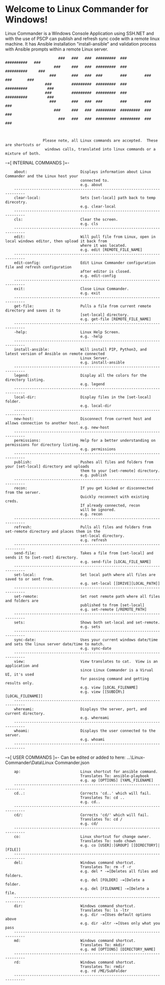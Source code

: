 # Welcome to Linux Commander for Windows!
Linux Commander is a Windows Console Application using SSH.NET and with the use of PSCP can publish and refresh sync code with a remote linux machine.
It has Ansible installation "install-ansible" and validation process with Ansible prompts within a remote Linux server.


                            ###   ###   ###  #########  ###        ##########   ###
                          ###     ###   ###  #########  ###        ##########     ###
                        ###       ###   ###  ###        ###        ###    ###       ###
                      ###         #########  #########  ###        ##########         ###
                      ###         #########  #########  ###        ##########         ###
                        ###       ###   ###  ###        ###        ###              ###
                          ###     ###   ###  #########  #########  ###            ###
                            ###   ###   ###  #########  #########  ###          ###



                     Please note, all Linux commands are accepted.  These are shortcuts or
                      windows calls, translated into linux commands or a mixture of both.



 -=[ INTERNAL COMMANDS ]=-

        about:                        Displays information about Linux Commander and the Linux host your
                                      connected to.
                                      e.g. about
        ---------------------------------------------------------------------------
        clear-local:                  Sets [set-local] path back to temp direcotry.
                                      e.g. clear-local
        ---------------------------------------------------------------------------
        cls:                          Clear the screen.
                                      e.g. cls
        ---------------------------------------------------------------------------
        edit:                         Will pull file from Linux, open in local windows editor, then upload it back from
                                      where it was located.
                                      e.g. edit [REMOTE_FILE_NAME]
        ---------------------------------------------------------------------------
        edit-config:                  Edit Linux Commander configuration file and refresh configuration
                                      after editor is closed.
                                      e.g. edit-config
        ---------------------------------------------------------------------------
        exit:                         Close Linux Commander.
                                      e.g. exit
        ---------------------------------------------------------------------------
        get-file:                     Pulls a file from current remote directory and saves it to
                                      [set-local] directory.
                                      e.g. get-file [REMOTE_FILE_NAME]
        ---------------------------------------------------------------------------
        -help:                        Linux Help Screen.
                                      e.g. -help
        ---------------------------------------------------------------------------
        install-ansible:              Will install PIP, Python3, and latest version of Ansible on remote connected
                                      Linux Server.
                                      e.g. install-ansible
        ---------------------------------------------------------------------------
        legend:                       Display all the colors for the directory listing.
                                      e.g. legend
        ---------------------------------------------------------------------------
        local-dir:                    Display files in the [set-local] folder.
                                      e.g. local-dir
        ---------------------------------------------------------------------------
        new-host:                     Disconnect from current host and allows connection to another host.
                                      e.g. new-host
        ---------------------------------------------------------------------------
        permissions:                  Help for a better understanding on permissions for directory listing.
                                      e.g. permissions
        ---------------------------------------------------------------------------
        publish:                      Pushes all files and folders from your [set-local] directory and uploads
                                      them to your [set-remote] directory.
                                      e.g. publish
        ---------------------------------------------------------------------------
        recon:                        If you get kicked or disconnected from the server.
                                      Quickly reconnect with existing creds.
                                      If already connected, recon
                                      will be ignored.
                                      e.g. recon
        ---------------------------------------------------------------------------
        refresh:                      Pulls all files and folders from set-remote directory and places them in the
                                      set-local directory.
                                      e.g. refresh
        ---------------------------------------------------------------------------
        send-file:                    Takes a file from [set-local] and sends it to [set-root] directory.
                                      e.g. send-file [LOCAL_FILE_NAME]
        ---------------------------------------------------------------------------
        set-local:                    Set local path where all files are saved to or sent from.
                                      e.g. set-local [[DRIVE][LOCAL_PATH]]
        ---------------------------------------------------------------------------
        set-remote:                   Set root remote path where all files and folders are
                                      published to from [set-local]
                                      e.g. set-remote [/REMOTE_PATH]
        ---------------------------------------------------------------------------
        sets:                         Shows both set-local and set-remote.
                                      e.g. sets
        ---------------------------------------------------------------------------
        sync-date:                    Uses your current windows date/time and sets the linux server date/time to match.
                                      e.g. sync-date
        ---------------------------------------------------------------------------
        view:                         View translates to cat.  View is an application and
                                      since Linux Commander is a Virual UI, it's used
                                      for passing command and getting results only.
                                      e.g. view [LOCAL_FILENAME]
                                      e.g. view [[SUBDIR\][LOCAL_FILENAME]]
        ---------------------------------------------------------------------------
        whereami:                     Displays the server, port, and current directory.
                                      e.g. whereami
        ---------------------------------------------------------------------------
        whoami:                       Displays the user connected to the server.
                                      e.g. whoami
        ---------------------------------------------------------------------------

 -=[ USER COMMANDS ]=-
 Can be edited or added to here:
     ...\Linux-Commander\Data\Linux Commander.json

        ap:                           Linux shortcut for ansible command.
                                      Translates To: ansible-playbook
                                      e.g. ap [OPTIONS] [YAML_FILENAME]
        ---------------------------------------------------------------------------
        cd..:                         Corrects 'cd..' which will fail.
                                      Translates To: cd ..
                                      e.g. cd..
        ---------------------------------------------------------------------------
        cd/:                          Corrects 'cd/' which will fail.
                                      Translates To: cd /
                                      e.g. cd/
        ---------------------------------------------------------------------------
        co:                           Linux shortcut for change owner.
                                      Translates To: sudo chown
                                      e.g. co [USER]:[GROUP] [[DIRECTORY]|[FILE]]
        ---------------------------------------------------------------------------
        del:                          Windows command shortcut.
                                      Translates To: rm -f -r
                                      e.g. del * -=[Deletes all files and folders.
                                      e.g. del [FOLDER] -=[Delete a folder.
                                      e.g. del [FILENAME] -=[Delete a file.
        ---------------------------------------------------------------------------
        dir:                          Windows command shortcut.
                                      Translates To: ls -ltr
                                      e.g. dir -=[Uses default options above
                                      e.g. dir -altr -=[Uses only what you pass
        ---------------------------------------------------------------------------
        md:                           Windows command shortcut.
                                      Translates To: mkdir
                                      e.g. md [OPTIONS] [DIRECTORY_NAME]
        ---------------------------------------------------------------------------
        rd:                           Windows command shortcut.
                                      Translates To: rmdir
                                      e.g. rd /ME/SubFolder
        ---------------------------------------------------------------------------
